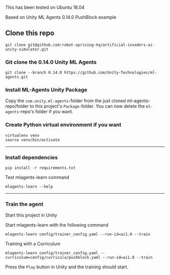This has been tested on Ubuntu 18.04

Based on Unity ML Agents 0.14.0 PushBlock example

## Clone this repo
```
git clone git@github.com:robot-uprising-hq/artificial-invaders-ai-unity-simulator.git
```

### Git clone the 0.14.0 Unity ML Agents
```
git clone --branch 0.14.0 https://github.com/Unity-Technologies/ml-agents.git
```

### Install ML-Agents Unity Package
Copy the `com.unity.ml-agents`-folder from the just cloned ml-agents-repo/folder to this project's `Package`-folder. You can now delete the `ml-agents`-repo's folder if you want.


### Create Python virtual environment if you want
```
virtualenv venv
source venv/bin/activate
```

---
### Install dependencies
```
pip install -r requirements.txt
```

Test mlagents-learn command
```
mlagents-learn --help
```

---
### Train the agent
Start this project in Unity

Start mlagents-learn with the following command
```
mlagents-learn config/trainer_config.yaml --run-id=ai1.0 --train
```

Training with a Curriculum
```
mlagents-learn config/trainer_config.yaml --curriculum=config/curricula/pushblock.yaml --run-id=ai1.0 --train
```

Press the `Play` button in Unity and the training should start.